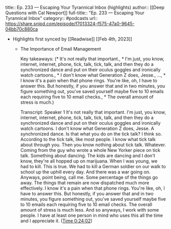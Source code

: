 title:: Ep. 233 —  Escaping Your Tyrannical Inbox (highlights)
author:: [[Deep Questions with Cal Newport]]
full-title:: "Ep. 233 —  Escaping Your Tyrannical Inbox"
category:: #podcasts
url:: https://share.snipd.com/episode/f7013324-f575-47a0-9645-04bb70c880ca

- Highlights first synced by [[Readwise]] [[Feb 4th, 2023]]
	- The Importance of Email Management
	  
	  Key takeaways:
	  (* It's not really that important., * I'm just, you know, internet, internet, phone, tick, talk, tick, talk, and then they do a synchronized dance and put on their oculus goggles and ironically watch cartoons., * I don't know what Generation Z does, Jesse., ..., * I know it's a pain when that phone rings. You're like, oh, I have to answer this. But honestly, if you answer that and in two minutes, you figure something out, you've saved yourself maybe five to 10 emails each requiring five to 10 email checks., * The overall amount of stress is much.)
	  
	  Transcript:
	  Speaker 1
	  It's not really that important. I'm just, you know, internet, internet, phone, tick, talk, tick, talk, and then they do a synchronized dance and put on their oculus goggles and ironically watch cartoons. I don't know what Generation Z does, Jesse. A synchronized dance. Is that what you do on the tick talk? I think so. According to the tick talk, like most people. I know what tick talk about through you. Then you know nothing about tick talk. Whatever. Coming from the guy who wrote a whole New Yorker piece on tick talk. Something about dancing. The kids are dancing and I don't know, they're all hopped up on marijuana. When I was young, we had to kill. This is true. We had to kill a German soldier on our walk to school up the uphill every day. And there was a war going on. Anyways, point being, call me. Some percentage of the things go away. The things that remain are now dispatched much more effectively. I know it's a pain when that phone rings. You're like, oh, I have to answer this. But honestly, if you answer that and in two minutes, you figure something out, you've saved yourself maybe five to 10 emails each requiring five to 10 email checks. The overall amount of stress is much less. And so anyways, I work with some people. I have at least one person in mind who uses this all the time and I appreciate it. ([Time 0:24:02](https://share.snipd.com/snip/e29c3c80-4298-4f73-ac28-00d1a27c1c2f))